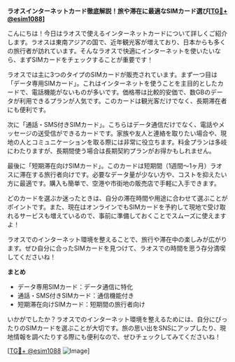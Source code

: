 **ラオスインターネットカード徹底解説！旅や滞在に最適なSIMカード選び[[TG💪+ @esim1088](https://t.me/s/esim1088)]**

こんにちは！今日はラオスで使えるインターネットカードについて詳しくご紹介します。ラオスは東南アジアの国で、近年観光客が増えており、日本からも多くの旅行者が訪れています。そんなラオスで快適にインターネットを使いたいなら、まずSIMカードをチェックすることが重要です！

ラオスでは主に3つのタイプのSIMカードが販売されています。まず一つ目は「データ専用SIMカード」。これはインターネットを使うことを主目的としたカードで、電話機能がないものが多いです。価格帯は比較的安価で、数GBのデータが利用できるプランが人気です。このカードは観光客だけでなく、長期滞在者にも便利です。

次に「通話・SMS付きSIMカード」。こちらはデータ通信だけでなく、電話やメッセージの送受信ができるカードです。家族や友人と連絡を取りたい場合や、現地の人とコミュニケーションを取る際には非常に役立ちます。料金プランは多岐にわたりますが、長期間使う場合は長期契約プランがお得かもしれません。

最後に「短期滞在向けSIMカード」。このカードは短期間（1週間～1ヶ月）ラオスに滞在する旅行者向けです。必要なデータ量が少ない方や、コストを抑えたい方に最適です。購入も簡単で、空港や市街地の販売店で手軽に入手できます。

どのカードを選ぶか迷ったときは、自分の滞在時間や用途に合わせて選ぶことがポイントです。また、現在はオンラインでもSIMカードを予約して現地で受け取れるサービスも増えているので、事前に準備しておくことでスムーズに使えますよ！

ラオスでのインターネット環境を整えることで、旅行や滞在中の楽しみが広がります。ぜひ自分に合ったSIMカードを見つけて、ラオスでの時間を思う存分満喫してくださいね！

**まとめ**
- データ専用SIMカード：データ通信に特化
- 通話・SMS付きSIMカード：通信機能付き
- 短期滞在向けSIMカード：短期間の旅行者向け

いかがでしたか？ラオスでのインターネット環境を整えるためには、自分にぴったりのSIMカードを選ぶことが大切です。旅の思い出をSNSにアップしたり、現地情報を調べたりする際にも便利なので、ぜひチェックしてみてくださいね！

[[TG💪+ @esim1088](https://t.me/s/esim1088) ![Image](https://i.postimg.cc/Y0z9fWf4/image.png)]